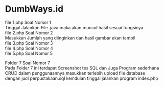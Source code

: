 # DumbWays.id
file 1.php Soal Nomor 1 </br>
Tinggal Jalankan File .java maka akan muncul hasil sesuai fungsinya </br>
file 2.php Soal Nomor 2 </br>
Masukkan Jumlah yang diinginkan dan hasil gambar akan tampil </br>
file 3.php Soal Nomor 3 </br>
file 4.php Soal Nomor 4 </br>
file 5.php Soal Nomor 5 </br>

Folder 7 Soal Nomor 7 </br>
Pada Folder 7 ini terdapat Screenshot tes SQL  dan Juga Program sederhana CRUD dalam penggunaannya masukkan terlebih upload file database dengan judl perpustakaan.sql kemduian tinggal jalankan program index.php
